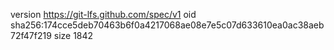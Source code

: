 version https://git-lfs.github.com/spec/v1
oid sha256:174cce5deb70463b6f0a4217068ae08e7e5c07d633610ea0ac38aeb72f47f219
size 1842
